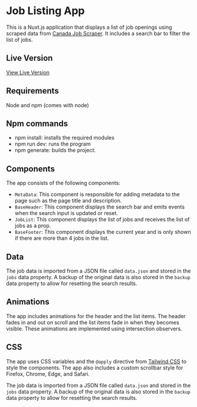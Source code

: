 <h1>Job Listing App</h1>

<p>This is a Nuxt.js application that displays a list of job openings using scraped data from <a href="https://github.com/M3D3L/CanadaJobScraper" target="_blank">Canada Job Scraper</a>. It includes a search bar to filter the list of jobs.</p>

<h2>Live Version</h2>

<a href="https://charming-biscochitos-7f40df.netlify.app/" target="_blank">View Live Version</a>

<h2>Requirements</h2>

<p>Node and npm (comes with node)</p>

<h2>Npm commands</h2>
<ul>
<li>
npm install: installs the required modules
</li>
<li>
npm run dev: runs the program
</li>
<li>
npm generate: builds the project.
</li>
</ul>

<h2>Components</h2>

<p>The app consists of the following components:</p>

<ul>
  <li><code>MetaData</code>: This component is responsible for adding metadata to the page such as the page title and description.</li>
  <li><code>BaseHeader</code>: This component displays the search bar and emits events when the search input is updated or reset.</li>
  <li><code>JobList</code>: This component displays the list of jobs and receives the list of jobs as a prop.</li>
  <li><code>BaseFooter</code>: This component displays the current year and is only shown if there are more than 4 jobs in the list.</li>
</ul>

<h2>Data</h2>

<p>The job data is imported from a JSON file called <code>data.json</code> and stored in the <code>jobs</code> data property. A backup of the original data is also stored in the <code>backup</code> data property to allow for resetting the search results.</p>

<h2>Animations</h2>

<p>The app includes animations for the header and the list items. The header fades in and out on scroll and the list items fade in when they becomes visible. These animations are implemented using intersection observers.</p>

<h2>CSS</h2>

<p>The app uses CSS variables and the <code>@apply</code> directive from <a href="https://tailwindcss.com/">Tailwind CSS</a> to style the components. The app also includes a custom scrollbar style for Firefox, Chrome, Edge, and Safari.</p>

<p>The job data is imported from a JSON file called <code>data.json</code> and stored in the <code>jobs</code> data property. A backup of the original data is also stored in the <code>backup</code> data property to allow for resetting the search results.</p>